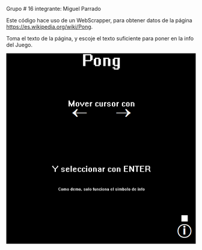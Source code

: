 Grupo # 16
integrante: Miguel Parrado

Este código hace uso de un WebScrapper, para obtener datos de la página https://es.wikipedia.org/wiki/Pong.

Toma el texto de la página, y escoje el texto suficiente para poner en la info del Juego.

 ![alt text](https://raw.githubusercontent.com/Miguel-Parrado/Webscrapper/main/IMG/Captura%20de%20pantalla%202020-12-10%20214654.png) 

